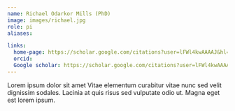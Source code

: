 ```yaml
---
name: Richael Odarkor Mills (PhD)
image: images/richael.jpg
role: pi
aliases:

links:
  home-page: https://scholar.google.com/citations?user=lFWl4kwAAAAJ&hl=en&oi=ao
  orcid: 
  Google scholar: https://scholar.google.com/citations?user=lFWl4kwAAAAJ&hl=en&oi=ao
---
```


Lorem ipsum dolor sit amet Vitae elementum curabitur vitae nunc sed velit dignissim sodales. Lacinia at quis risus sed vulputate odio ut. Magna eget est lorem ipsum.

